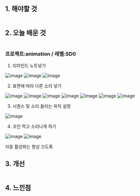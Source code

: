 ## 1. 해야할 것
```

```

## 2. 오늘 배운 것
```

```
### 프로젝트:animation / 레벨:SD0

1. 리마인드 노트넣기

![image](https://github.com/JM94Ent/TIL-WIL/assets/143363550/d8a0c713-e5ea-4f51-847e-805674fe4df9)
![image](https://github.com/JM94Ent/TIL-WIL/assets/143363550/30f48732-7f5c-4dbc-ba94-d5726810bcbb)
![image](https://github.com/JM94Ent/TIL-WIL/assets/143363550/5ca13657-8555-4a30-97c4-01a6d26d643c)

2. 표면에 따라 다른 소리 넣기

![image](https://github.com/JM94Ent/TIL-WIL/assets/143363550/6a1ccaff-284c-4578-b845-5cdd80b01120)
![image](https://github.com/JM94Ent/TIL-WIL/assets/143363550/95259c2d-8713-4eec-8adc-9645ec12daeb)
![image](https://github.com/JM94Ent/TIL-WIL/assets/143363550/fb106e3e-2b1f-4f83-9149-92ce63dced1b)
![image](https://github.com/JM94Ent/TIL-WIL/assets/143363550/4ed864b9-7d11-4e6b-9b69-78430092abd2)
![image](https://github.com/JM94Ent/TIL-WIL/assets/143363550/ba5df03e-bd79-435d-8635-f9438afc1704)
![image](https://github.com/JM94Ent/TIL-WIL/assets/143363550/ce4a5b59-5314-472d-8083-903f2bbdb2ab)
![image](https://github.com/JM94Ent/TIL-WIL/assets/143363550/31a59606-9782-497a-87ff-2266f49ac37c)


3. 시퀀스 및 소리 들리는 위치 설정

![image](https://github.com/JM94Ent/TIL-WIL/assets/143363550/ccea7de6-f8cb-4495-8516-934f07514186)

4. 코인 먹고 소리나게 하기

![image](https://github.com/JM94Ent/TIL-WIL/assets/143363550/3ddcb464-5c15-4898-904b-49614c23597c)
![image](https://github.com/JM94Ent/TIL-WIL/assets/143363550/1edfafa3-75ae-4c9e-aeba-6dd71e2e386f)

자동 활성화는 항상 끄도록

## 3. 개선
```

```

## 4. 느낀점
```

```
